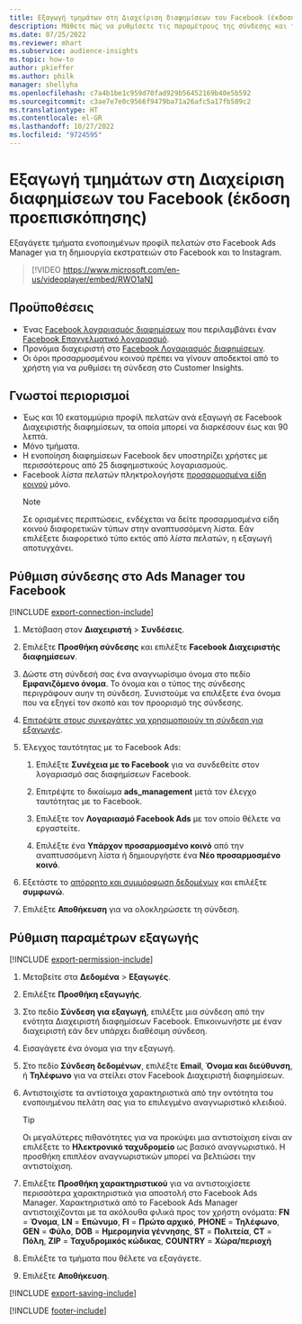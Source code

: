 ```yaml
---
title: Εξαγωγή τμημάτων στη Διαχείριση διαφημίσεων του Facebook (έκδοση προεπισκόπησης) (περιέχει βίντεο)
description: Μάθετε πώς να ρυθμίσετε τις παραμέτρους της σύνδεσης και της εξαγωγής στο Facebook Ads Manager.
ms.date: 07/25/2022
ms.reviewer: mhart
ms.subservice: audience-insights
ms.topic: how-to
author: pkieffer
ms.author: philk
manager: shellyha
ms.openlocfilehash: c7a4b1be1c959d70fad929b56452169b40e5b592
ms.sourcegitcommit: c3ae7e7e0c9566f9479ba71a26afc5a17fb589c2
ms.translationtype: HT
ms.contentlocale: el-GR
ms.lasthandoff: 10/27/2022
ms.locfileid: "9724595"
---
```

# <a name="export-segments-to-facebook-ads-manager-preview"></a>Εξαγωγή τμημάτων στη Διαχείριση διαφημίσεων του Facebook (έκδοση προεπισκόπησης)

Εξαγάγετε τμήματα ενοποιημένων προφίλ πελατών στο Facebook Ads Manager για τη δημιουργία εκστρατειών στο Facebook και το Instagram.

> [!VIDEO https://www.microsoft.com/en-us/videoplayer/embed/RWO1aN]

## <a name="prerequisites"></a>Προϋποθέσεις

- Ένας [Facebook λογαριασμός διαφημίσεων](https://www.facebook.com/business/learn/lessons/step-by-step-ads-manager-account) που περιλαμβάνει έναν [Facebook Επαγγελματικό λογαριασμό](https://business.facebook.com/).
- Προνόμια διαχειριστή στο [Facebook Λογαριασμός διαφημίσεων](https://www.facebook.com/business/learn/lessons/step-by-step-ads-manager-account).
- Οι όροι προσαρμοσμένου κοινού πρέπει να γίνουν αποδεκτοί από το χρήστη για να ρυθμίσει τη σύνδεση στο Customer Insights.

## <a name="known-limitations"></a>Γνωστοί περιορισμοί

- Έως και 10 εκατομμύρια προφίλ πελατών ανά εξαγωγή σε Facebook Διαχειριστής διαφημίσεων, τα οποία μπορεί να διαρκέσουν έως και 90 λεπτά.
- Μόνο τμήματα.
- Η ενοποίηση διαφημίσεων Facebook δεν υποστηρίζει χρήστες με περισσότερους από 25 διαφημιστικούς λογαριασμούς.
- Facebook *λίστα πελατών* πληκτρολογήστε [προσαρμοσμένα είδη κοινού](https://www.facebook.com/business/help/744354708981227?id=2469097953376494) μόνο.
  > [!NOTE]
  > Σε ορισμένες περιπτώσεις, ενδέχεται να δείτε προσαρμοσμένα είδη κοινού διαφορετικών τύπων στην αναπτυσσόμενη λίστα. Εάν επιλέξετε διαφορετικό τύπο εκτός από *λίστα πελατών*, η εξαγωγή αποτυγχάνει.

## <a name="set-up-connection-to-facebook-ads-manager"></a>Ρύθμιση σύνδεσης στο Ads Manager του Facebook

[!INCLUDE [export-connection-include](includes/export-connection-admn.md)]

1. Μετάβαση στον **Διαχειριστή** > **Συνδέσεις**.

1. Επιλέξτε **Προσθήκη σύνδεσης** και επιλέξτε **Facebook Διαχειριστής διαφημίσεων**.

1. Δώστε στη σύνδεσή σας ένα αναγνωρίσιμο όνομα στο πεδίο **Εμφανιζόμενο όνομα**. Το όνομα και ο τύπος της σύνδεσης περιγράφουν αυην τη σύνδεση. Συνιστούμε να επιλέξετε ένα όνομα που να εξηγεί τον σκοπό και τον προορισμό της σύνδεσης.

1. [Επιτρέψτε στους συνεργάτες να χρησιμοποιούν τη σύνδεση για εξαγωγές](connections.md#allow-contributors-to-use-a-connection-for-exports).

1. Έλεγχος ταυτότητας με το Facebook Ads:

   1. Επιλέξτε **Συνέχεια με το Facebook** για να συνδεθείτε στον λογαριασμό σας διαφημίσεων Facebook.

   1. Επιτρέψτε το δικαίωμα **ads_management** μετά τον έλεγχο ταυτότητας με το Facebook.

   1. Επιλέξτε τον **Λογαριασμό Facebook Ads** με τον οποίο θέλετε να εργαστείτε.

   1. Επιλέξτε ένα **Υπάρχον προσαρμοσμένο κοινό** από την αναπτυσσόμενη λίστα ή δημιουργήστε ένα **Νέο προσαρμοσμένο κοινό**.

1. Εξετάστε το [απόρρητο και συμμόρφωση δεδομένων](connections.md#data-privacy-and-compliance) και επιλέξτε **συμφωνώ**.

1. Επιλέξτε **Αποθήκευση** για να ολοκληρώσετε τη σύνδεση.

## <a name="configure-an-export"></a>Ρύθμιση παραμέτρων εξαγωγής

[!INCLUDE [export-permission-include](includes/export-permission.md)]

1. Μεταβείτε στα **Δεδομένα** > **Εξαγωγές**.

1. Επιλέξτε **Προσθήκη εξαγωγής**.

1. Στο πεδίο **Σύνδεση για εξαγωγή**, επιλέξτε μια σύνδεση από την ενότητα Διαχειριστή διαφημίσεων Facebook. Επικοινωνήστε με έναν διαχειριστή εάν δεν υπάρχει διαθέσιμη σύνδεση.

1. Εισαγάγετε ένα όνομα για την εξαγωγή.

1. Στο πεδίο **Σύνδεση δεδομένων**, επιλέξτε **Email**, **Όνομα και διεύθυνση**, ή **Τηλέφωνο** για να στείλει στον Facebook Διαχειριστή διαφημίσεων.

1. Αντιστοιχίστε τα αντίστοιχα χαρακτηριστικά από την οντότητα του ενοποιημένου πελάτη σας για το επιλεγμένο αναγνωριστικό κλειδιού.
   > [!TIP]
   > Οι μεγαλύτερες πιθανότητες για να προκύψει μια αντιστοίχιση είναι αν επιλέξετε το **Ηλεκτρονικό ταχυδρομείο** ως βασικό αναγνωριστικό. Η προσθήκη επιπλέον αναγνωριστικών μπορεί να βελτιώσει την αντιστοίχιση.

1. Επιλέξτε **Προσθήκη χαρακτηριστικού** για να αντιστοιχίσετε περισσότερα χαρακτηριστικά για αποστολή στο Facebook Ads Manager. Χαρακτηριστικά από το Facebook Ads Manager αντιστοιχίζονται με τα ακόλουθα φιλικά προς τον χρήστη ονόματα: **FN** = **Όνομα**, **LN** = **Επώνυμο**, **FI** = **Πρώτο αρχικό**, **PHONE** = **Τηλέφωνο**, **GEN** = **Φύλο**, **DOB** = **Ημερομηνία γέννησης**, **ST** = **Πολιτεία**, **CT** = **Πόλη**, **ZIP** = **Ταχυδρομικός κώδικας**, **COUNTRY** = **Χώρα/περιοχή**

1. Επιλέξτε τα τμήματα που θέλετε να εξαγάγετε.

1. Επιλέξτε **Αποθήκευση**.

[!INCLUDE [export-saving-include](includes/export-saving.md)]

[!INCLUDE [footer-include](includes/footer-banner.md)]
